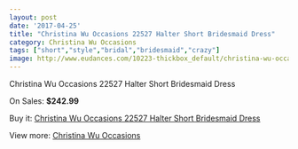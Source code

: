 ```yaml
---
layout: post
date: '2017-04-25'
title: "Christina Wu Occasions 22527 Halter Short Bridesmaid Dress"
category: Christina Wu Occasions
tags: ["short","style","bridal","bridesmaid","crazy"]
image: http://www.eudances.com/10223-thickbox_default/christina-wu-occasions-22527-halter-short-bridesmaid-dress.jpg
---
```

Christina Wu Occasions 22527 Halter Short Bridesmaid Dress

On Sales: **$242.99**
<a href="https://www.eudances.com/en/christina-wu-occasions/3344-christina-wu-occasions-22527-halter-short-bridesmaid-dress.html"><amp-img layout="responsive" width="600" height="600" src="//www.eudances.com/10223-thickbox_default/christina-wu-occasions-22527-halter-short-bridesmaid-dress.jpg" alt="Christina Wu Occasions 22527 Halter Short Bridesmaid Dress 0" /></a>
<a href="https://www.eudances.com/en/christina-wu-occasions/3344-christina-wu-occasions-22527-halter-short-bridesmaid-dress.html"><amp-img layout="responsive" width="600" height="600" src="//www.eudances.com/10226-thickbox_default/christina-wu-occasions-22527-halter-short-bridesmaid-dress.jpg" alt="Christina Wu Occasions 22527 Halter Short Bridesmaid Dress 1" /></a>
<a href="https://www.eudances.com/en/christina-wu-occasions/3344-christina-wu-occasions-22527-halter-short-bridesmaid-dress.html"><amp-img layout="responsive" width="600" height="600" src="//www.eudances.com/10225-thickbox_default/christina-wu-occasions-22527-halter-short-bridesmaid-dress.jpg" alt="Christina Wu Occasions 22527 Halter Short Bridesmaid Dress 2" /></a>
<a href="https://www.eudances.com/en/christina-wu-occasions/3344-christina-wu-occasions-22527-halter-short-bridesmaid-dress.html"><amp-img layout="responsive" width="600" height="600" src="//www.eudances.com/10224-thickbox_default/christina-wu-occasions-22527-halter-short-bridesmaid-dress.jpg" alt="Christina Wu Occasions 22527 Halter Short Bridesmaid Dress 3" /></a>

Buy it: [Christina Wu Occasions 22527 Halter Short Bridesmaid Dress](https://www.eudances.com/en/christina-wu-occasions/3344-christina-wu-occasions-22527-halter-short-bridesmaid-dress.html "Christina Wu Occasions 22527 Halter Short Bridesmaid Dress")

View more: [Christina Wu Occasions](https://www.eudances.com/en/59-christina-wu-occasions "Christina Wu Occasions")